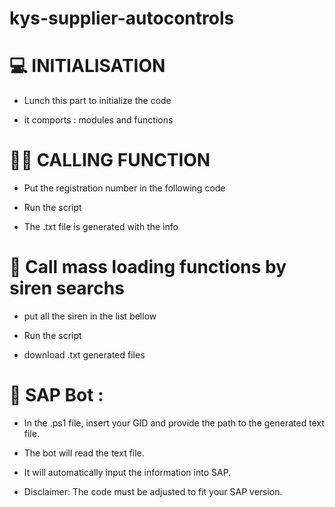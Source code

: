 # kys-supplier-autocontrols

# 💻 INITIALISATION

* Lunch this part to initialize the code

* it comports : modules and functions

# 👨‍🌾 CALLING FUNCTION

* Put the registration number in the following code

* Run the script

* The .txt file is generated with the info

# 🚜 Call mass loading functions by siren searchs

* put all the siren in the list bellow

* Run the script

* download .txt generated files

# 🤖 SAP Bot :

* In the .ps1 file, insert your GID and provide the path to the generated text file.

* The bot will read the text file.
  
* It will automatically input the information into SAP.
  
* Disclaimer: The code must be adjusted to fit your SAP version.
